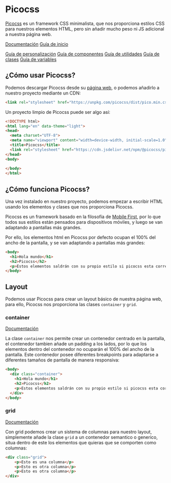 # Picocss

[Picocss](https://picocss.com/) es un framework CSS minimalista, que nos proporciona estilos CSS para nuestros elementos HTML, pero sin añadir mucho peso ni JS adicional a nuestra página web.

[Documentación](https://picocss.com/docs/)
[Guía de inicio](https://picocss.com/docs/getting-started/)

[Guía de personalización](https://picocss.com/docs/customize/)
[Guía de componentes](https://picocss.com/docs/components/)
[Guía de utilidades](https://picocss.com/docs/utilities/)
[Guía de clases](https://picocss.com/docs/classes/)
[Guía de variables](https://picocss.com/docs/variables/)


## ¿Cómo usar Picocss?

Podemos descargar Picocss desde su [página web](https://picocss.com/), o podemos añadirlo a nuestro proyecto mediante un CDN:

```html
<link rel="stylesheet" href="https://unpkg.com/picocss/dist/pico.min.css">
```

Un proyecto limpio de Picocss puede ser algo así:

```html
<!DOCTYPE html>
<html lang="en" data-theme="light">
<head>
  <meta charset="UTF-8">
  <meta name="viewport" content="width=device-width, initial-scale=1.0">
  <title>Picocss</title>
  <link rel="stylesheet" href="https://cdn.jsdelivr.net/npm/@picocss/pico@1/css/pico.min.css">
</head>
<body>
  
</body>
</html>
```

## ¿Cómo funciona Picocss?

Una vez instalado en nuestro proyecto, podemos empezar a escribir HTML usando los elementos y clases que nos proporciona Picocss.

Picocss es un framework basado en la filosofía de [Mobile First](https://www.arkaitzgarro.com/mobile-first/), por lo que todos sus estilos están pensados para dispositivos móviles, y luego se van adaptando a pantallas más grandes.

Por ello, los elementos html en Picocss por defecto ocupan el 100% del ancho de la pantalla, y se van adaptando a pantallas más grandes:

```html
<body>
  <h1>Hola mundo</h1>
  <h2>Picocss</h2>
  <p>Estos elementos saldrán con su propio estilo si picocss esta correctamente instalado.</p>
</body>
```

## Layout

Podemos usar Picocss para crear un layout básico de nuestra página web, para ello, Picocss nos proporciona las clases `container` y `grid`.

### container

[Documentación](https://picocss.com/docs/containers.html)

La clase `container` nos permite crear un contenedor centrado en la pantalla, el contenedor tambien añade un padding a los lados, por lo que los elementos dentro del contenedor no ocuparán el 100% del ancho de la pantalla. Este contenedor posee diferentes breakpoints para adaptarse a diferentes tamaños de pantalla de manera responsiva:

```html
<body>
  <div class="container">
    <h1>Hola mundo</h1>
    <h2>Picocss</h2>
    <p>Estos elementos saldrán con su propio estilo si picocss esta correctamente instalado.</p>
  </div>
</body>
```

### grid

[Documentación](https://picocss.com/docs/grid.html)

Con grid podemos crear un sistema de columnas para nuestro layout, simplemente añade la clase `grid` a un contenedor semantico o generico, situa dentro de este los elementos que quieras que se comporten como columnas:
  
```html
<div class="grid">
    <p>Esto es una columna</p>
    <p>Esto es otra columna</p>
    <p>Esto es otra columna</p>
</div>
```
